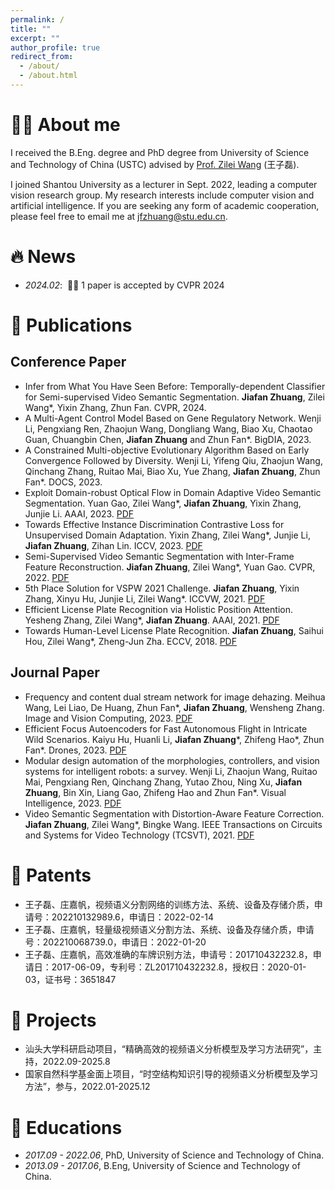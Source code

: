 ```yaml
---
permalink: /
title: ""
excerpt: ""
author_profile: true
redirect_from: 
  - /about/
  - /about.html
---
```


<span class='anchor' id='about-me'></span>

# 🤵🏻 About me
I received the B.Eng. degree and PhD degree from University of Science and Technology of China (USTC) advised by [Prof. Zilei Wang](http://vim.ustc.edu.cn/) (王子磊).

I joined Shantou University as a lecturer in Sept. 2022, leading a computer vision research group. My research interests include computer vision and artificial intelligence. If you are seeking any form of academic cooperation, please feel free to email me at jfzhuang@stu.edu.cn. 

# 🔥 News
- *2024.02*: &nbsp;🎉🎉 1 paper is accepted by CVPR 2024

# 📝 Publications
## Conference Paper
- Infer from What You Have Seen Before: Temporally-dependent Classifier for Semi-supervised Video Semantic Segmentation. **Jiafan Zhuang**, Zilei Wang*, Yixin Zhang, Zhun Fan. CVPR, 2024.
- A Multi-Agent Control Model Based on Gene Regulatory Network. Wenji Li, Pengxiang Ren, Zhaojun Wang, Dongliang Wang, Biao Xu, Chaotao Guan, Chuangbin Chen, **Jiafan Zhuang** and Zhun Fan*. BigDIA, 2023.
- A Constrained Multi-objective Evolutionary Algorithm Based on Early Convergence Followed by Diversity. Wenji Li, Yifeng Qiu, Zhaojun Wang, Qinchang Zhang, Ruitao Mai, Biao Xu, Yue Zhang, **Jiafan Zhuang**, Zhun Fan*. DOCS, 2023.
- Exploit Domain-robust Optical Flow in Domain Adaptive Video Semantic Segmentation. Yuan Gao, Zilei Wang*, **Jiafan Zhuang**, Yixin Zhang, Junjie Li. AAAI, 2023. [PDF](/publications/2023-AAAI.pdf)
- Towards Effective Instance Discrimination Contrastive Loss for Unsupervised Domain Adaptation. Yixin Zhang, Zilei Wang*, Junjie Li, **Jiafan Zhuang**, Zihan Lin. ICCV, 2023. [PDF](/publications/2023-ICCV.pdf)
- Semi-Supervised Video Semantic Segmentation with Inter-Frame Feature Reconstruction. **Jiafan Zhuang**, Zilei Wang*, Yuan Gao. CVPR, 2022. [PDF](/publications/2022-CVPR.pdf)
- 5th Place Solution for VSPW 2021 Challenge. **Jiafan Zhuang**, Yixin Zhang, Xinyu Hu, Junjie Li, Zilei Wang*. ICCVW, 2021. [PDF](/publications/2022-ICCVW.pdf)
- Efficient License Plate Recognition via Holistic Position Attention. Yesheng Zhang, Zilei Wang*, **Jiafan Zhuang**. AAAI, 2021. [PDF](/publications/2021-AAAI.pdf)
- Towards Human-Level License Plate Recognition. **Jiafan Zhuang**, Saihui Hou, Zilei Wang*, Zheng-Jun Zha. ECCV, 2018. [PDF](/publications/2018-ECCV.pdf)
## Journal Paper
- Frequency and content dual stream network for image dehazing. Meihua Wang, Lei Liao, De Huang, Zhun Fan*, **Jiafan Zhuang**, Wensheng Zhang. Image and Vision Computing, 2023. [PDF](/publications/2023-IVC.pdf)
- Efficient Focus Autoencoders for Fast Autonomous Flight in Intricate Wild Scenarios. Kaiyu Hu, Huanli Li, **Jiafan Zhuang***, Zhifeng Hao*, Zhun Fan*. Drones, 2023. [PDF](/publications/2023-Drones.pdf)
- Modular design automation of the morphologies, controllers, and vision systems for intelligent robots: a survey. Wenji Li, Zhaojun Wang, Ruitao Mai, Pengxiang Ren, Qinchang Zhang, Yutao Zhou, Ning Xu, **Jiafan Zhuang**, Bin Xin, Liang Gao, Zhifeng Hao and Zhun Fan*. Visual Intelligence, 2023. [PDF](/publications/2023-VI.pdf)
- Video Semantic Segmentation with Distortion-Aware Feature Correction. **Jiafan Zhuang**, Zilei Wang*, Bingke Wang. IEEE Transactions on Circuits and Systems for Video Technology (TCSVT), 2021. [PDF](/publications/2021-TCSVT.pdf)

# 📝 Patents
- 王子磊、庄嘉帆，视频语义分割网络的训练方法、系统、设备及存储介质，申请号：202210132989.6，申请日：2022-02-14
- 王子磊、庄嘉帆，轻量级视频语义分割方法、系统、设备及存储介质，申请号：202210068739.0，申请日：2022-01-20
- 王子磊、庄嘉帆，高效准确的车牌识别方法，申请号：201710432232.8，申请日：2017-06-09，专利号：ZL201710432232.8，授权日：2020-01-03，证书号：3651847

# 📝 Projects
- 汕头大学科研启动项目，“精确高效的视频语义分析模型及学习方法研究”，主持，2022.09-2025.8
- 国家自然科学基金面上项目，“时空结构知识引导的视频语义分析模型及学习方法”，参与，2022.01-2025.12

# 📖 Educations
- *2017.09 - 2022.06*, PhD, University of Science and Technology of China. 
- *2013.09 - 2017.06*, B.Eng, University of Science and Technology of China. 
